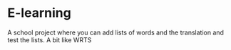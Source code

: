 # E-learning

A school project where you can add lists of words and the translation and test the lists. A bit like WRTS
